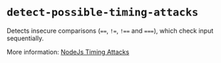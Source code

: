 # `detect-possible-timing-attacks`

Detects insecure comparisons (`==`, `!=`, `!==` and `===`), which check input sequentially.

More information: [NodeJs Timing Attacks](https://snyk.io/blog/node-js-timing-attack-ccc-ctf/)
